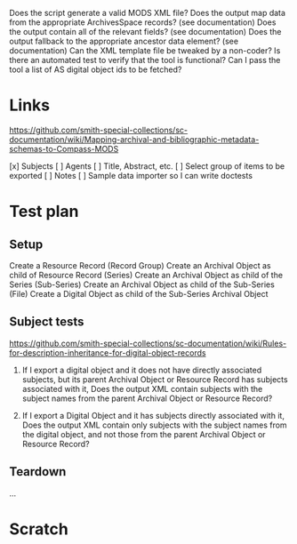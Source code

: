 Does the script generate a valid MODS XML file?
Does the output map data from the appropriate ArchivesSpace records? (see documentation)
Does the output contain all of the relevant fields? (see documentation)
Does the output fallback to the appropriate ancestor data element? (see documentation)
Can the XML template file be tweaked by a non-coder?
Is there an automated test to verify that the tool is functional?
Can I pass the tool a list of AS digital object ids to be fetched?

# Links
https://github.com/smith-special-collections/sc-documentation/wiki/Mapping-archival-and-bibliographic-metadata-schemas-to-Compass-MODS

[x] Subjects
[ ] Agents
[ ] Title, Abstract, etc.
[ ] Select group of items to be exported
[ ] Notes
[ ] Sample data importer so I can write doctests

# Test plan
## Setup
Create a Resource Record (Record Group)
Create an Archival Object as child of Resource Record (Series)
Create an Archival Object as child of the Series (Sub-Series)
Create an Archival Object as child of the Sub-Series (File)
Create a Digital Object as child of the Sub-Series Archival Object

## Subject tests
https://github.com/smith-special-collections/sc-documentation/wiki/Rules-for-description-inheritance-for-digital-object-records

1. If I export a digital object and it does not have directly associated subjects, but its parent Archival Object or Resource Record has subjects associated with it,
Does the output XML contain subjects with the subject names from the parent Archival Object or Resource Record?

2. If I export a Digital Object and it has subjects directly associated with it,
Does the output XML contain only subjects with the subject names from the digital object, and not those from the parent Archival Object or Resource Record?

## Teardown
...

# Scratch
